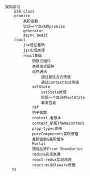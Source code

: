 #

    架构学习
        ES6 class
        promise
            高阶函数
            实现一个自己的promise
            generator
            async await
        react
            jsx语法基础
            jsx实现原理
            react基础
                函数式组件
                类继承式组件
                组件通讯
                    通过属性方式传值
                    通过context方式传值
                setState
                    setState原理
                    实现一个自己的setState
                    事务包装
                ref
                钩子函数
                context_老版本
                context_新版ThemeContext
                prop-types使用
                pureComponents实现原理
                高阶函数&高阶组件
                Portal
                错误边界Error Boundaries
                redux&实现原理
                react-redux实现原理
                react-middleware原理
       ts
